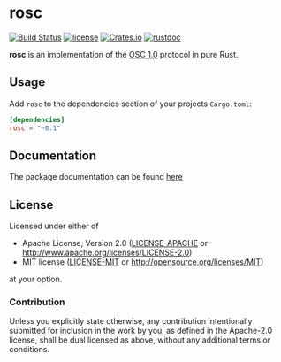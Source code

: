 # rosc

[![Build Status](https://travis-ci.org/klingtnet/rosc.svg?branch=master)](https://travis-ci.org/klingtnet/rosc) [![license](https://img.shields.io/badge/license-GPL-blue.svg)](https://github.com/klingtnet/rosc/blob/master/LICENSE) [![Crates.io](https://img.shields.io/crates/v/rustc-serialize.svg)](https://crates.io/crates/rosc) [![rustdoc](https://img.shields.io/badge/rustdoc-hosted-blue.svg)](https://docs.klingt.net/rustdoc/rosc)

**rosc** is an implementation of the [OSC 1.0](http://opensoundcontrol.org/spec-1_0) protocol in pure Rust.

## Usage

Add `rosc` to the dependencies section of your projects `Cargo.toml`:

```toml
[dependencies]
rosc = "~0.1"
```

## Documentation

The package documentation can be found [here](https://docs.klingt.net/rustdoc/rosc/)

## License

Licensed under either of

 * Apache License, Version 2.0 ([LICENSE-APACHE](LICENSE-APACHE) or http://www.apache.org/licenses/LICENSE-2.0)
  * MIT license ([LICENSE-MIT](LICENSE-MIT) or http://opensource.org/licenses/MIT)

  at your option.

### Contribution

Unless you explicitly state otherwise, any contribution intentionally submitted
for inclusion in the work by you, as defined in the Apache-2.0 license, shall be dual licensed as above, without any
additional terms or conditions.

